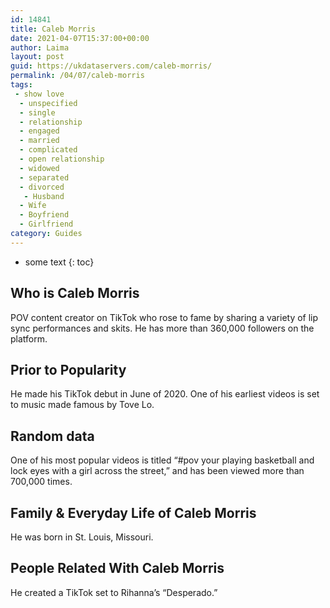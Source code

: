 ```yaml
---
id: 14841
title: Caleb Morris
date: 2021-04-07T15:37:00+00:00
author: Laima
layout: post
guid: https://ukdataservers.com/caleb-morris/
permalink: /04/07/caleb-morris
tags:
 - show love
  - unspecified
  - single
  - relationship
  - engaged
  - married
  - complicated
  - open relationship
  - widowed
  - separated
  - divorced
   - Husband
  - Wife
  - Boyfriend
  - Girlfriend
category: Guides
---
```


* some text
{: toc}


## Who is Caleb Morris
                  
                  
                  
POV content creator on TikTok who rose to fame by sharing a variety of lip sync performances and skits. He has more than 360,000 followers on the platform.
                  
              
            
              
            
                
                
                
## Prior to Popularity
                  
                  
                  
He made his TikTok debut in June of 2020. One of his earliest videos is set to music made famous by Tove Lo.
                  
              
            
              
            
                
                
                
## Random data
                  
                  
                  
One of his most popular videos is titled &#8220;#pov your playing basketball and lock eyes with a girl across the street,&#8221; and has been viewed more than 700,000 times. 
                  
              
            
              
            
                
                
                
## Family & Everyday Life of Caleb Morris
                  
                  
                  
He was born in St. Louis, Missouri. 
                  
              
            
              
            
                
                
                
## People Related With Caleb Morris
                  
                  
                  
He created a TikTok set to Rihanna&#8217;s &#8220;Desperado.&#8221; 
                  
              
            
              
            
                
              
            
              
              
            
            
              
            
          
          
          